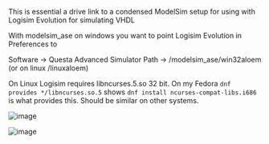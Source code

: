 This is essential a drive link to a condensed ModelSim setup for using with Logisim Evolution for simulating VHDL

With modelsim_ase on windows you want to point Logisim Evolution in Preferences to 

Software -> Questa Advanced Simulator Path -> /modelsim_ase/win32aloem (or on linux /linuxaloem)

On Linux Logisim requires libncurses.5.so 32 bit. On my Fedora `dnf provides */libncurses.so.5` shows 
`dnf install ncurses-compat-libs.i686` is what provides this. Should be similar on other systems.

![image](https://github.com/user-attachments/assets/fb4ad5d4-c277-4dce-9815-7a4288b07078)


![image](https://github.com/user-attachments/assets/e055cab3-538b-42b2-9551-e54ad9105fac)

